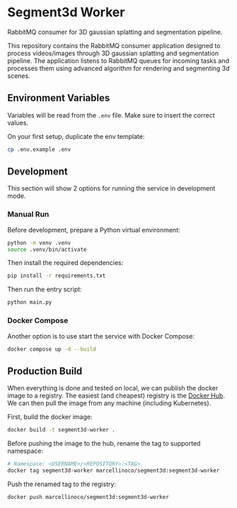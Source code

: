 # Segment3d Worker

RabbitMQ consumer for 3D gaussian splatting and segmentation pipeline.

This repository contains the RabbitMQ consumer application designed to process
videos/images through 3D gaussian splatting and segmentation pipeline. The
application listens to RabbitMQ queues for incoming tasks and processes them
using advanced algorithm for rendering and segmenting 3d scenes.

## Environment Variables

Variables will be read from the `.env` file. Make sure to insert the correct
values.

On your first setup, duplicate the env template:

```bash
cp .env.example .env
```

## Development

This section will show 2 options for running the service in development mode.

### Manual Run

Before development, prepare a Python virtual environment:

```bash
python -m venv .venv
source .venv/bin/activate
```

Then install the required dependencies:

```bash
pip install -r requirements.txt
```

Then run the entry script:

```bash
python main.py
```

### Docker Compose

Another option is to use start the service with Docker Compose:

```bash
docker compose up -d --build
```

## Production Build

When everything is done and tested on local, we can publish the docker image
to a registry. The easiest (and cheapest) registry is the
[Docker Hub](https://hub.docker.com).  We can then pull the image from any 
machine (including Kubernetes).

First, build the docker image:

```bash
docker build -t segment3d-worker .
```

Before pushing the image to the hub, rename the tag to supported namespace:

```bash
# Namespace: <USERNAME>/<REPOSITORY>:<TAG>
docker tag segment3d-worker marcellinoco/segment3d:segment3d-worker
```

Push the renamed tag to the registry:

```bash
docker push marcellinoco/segment3d:segment3d-worker
```
